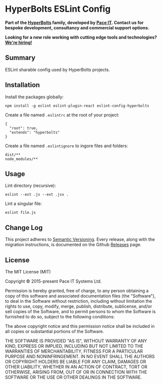# HyperBolts ESLint Config
**Part of the [HyperBolts](https://hyperbolts.io) family, developed by [Pace IT](https://www.paceit.co.uk). Contact us for bespoke development, consultancy and commercial support options.**

**Looking for a new role working with cutting edge tools and technologies? [We're hiring!](https://www.paceit.co.uk/contact/developer-jobs)**

## Summary
ESLint sharable config used by HyperBolts projects.

## Installation
Install the packages globally:

```
npm install -g eslint eslint-plugin-react eslint-config-hyperbolts
```

Create a file named `.eslintrc` at the root of your project:

```
{
  "root": true,
  "extends": "hyperbolts"
}
```

Create a file named `.eslintignore` to ingore files and folders:

```
dist/**
node_modules/**
```

## Usage
Lint directory (recursive):

```
eslint --ext .js --ext .jsx .
```

Lint a singular file:

```
eslint file.js
```

## Change Log
This project adheres to [Semantic Versioning](http://semver.org/). Every release, along with the migration instructions, is documented on the Github [Releases](https://github.com/hyperbolts/eslint-config-hyperbolts/releases) page.

## License
The MIT License (MIT)

Copyright © 2015-present Pace IT Systems Ltd.

Permission is hereby granted, free of charge, to any person obtaining a copy
of this software and associated documentation files (the "Software"), to deal
in the Software without restriction, including without limitation the rights
to use, copy, modify, merge, publish, distribute, sublicense, and/or sell
copies of the Software, and to permit persons to whom the Software is
furnished to do so, subject to the following conditions:

The above copyright notice and this permission notice shall be included in all
copies or substantial portions of the Software.

THE SOFTWARE IS PROVIDED "AS IS", WITHOUT WARRANTY OF ANY KIND, EXPRESS OR
IMPLIED, INCLUDING BUT NOT LIMITED TO THE WARRANTIES OF MERCHANTABILITY,
FITNESS FOR A PARTICULAR PURPOSE AND NONINFRINGEMENT. IN NO EVENT SHALL THE
AUTHORS OR COPYRIGHT HOLDERS BE LIABLE FOR ANY CLAIM, DAMAGES OR OTHER
LIABILITY, WHETHER IN AN ACTION OF CONTRACT, TORT OR OTHERWISE, ARISING FROM,
OUT OF OR IN CONNECTION WITH THE SOFTWARE OR THE USE OR OTHER DEALINGS IN THE
SOFTWARE.
